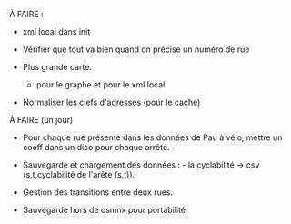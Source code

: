  À FAIRE :

- xml local dans init

- Vérifier que tout va bien quand on précise un numéro de rue

- Plus grande carte.
  - pour le graphe et pour le xml local

- Normaliser les clefs d'adresses (pour le cache)




À FAIRE (un jour)

-  Pour chaque rue présente dans les données de Pau à vélo, mettre un coeff dans un dico pour chaque arrête.

- Sauvegarde et chargement des données :
	     - la cyclabilité -> csv (s,t,cyclabilité de l'arête (s,t)). 

- Gestion des transitions entre deux rues.

- Sauvegarde hors de osmnx pour portabilité


